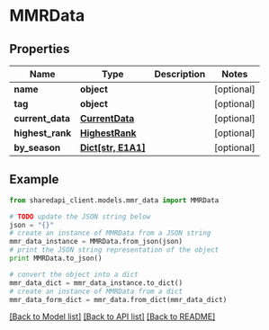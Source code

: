 # MMRData


## Properties
Name | Type | Description | Notes
------------ | ------------- | ------------- | -------------
**name** | **object** |  | [optional] 
**tag** | **object** |  | [optional] 
**current_data** | [**CurrentData**](CurrentData.md) |  | [optional] 
**highest_rank** | [**HighestRank**](HighestRank.md) |  | [optional] 
**by_season** | [**Dict[str, E1A1]**](E1A1.md) |  | [optional] 

## Example

```python
from sharedapi_client.models.mmr_data import MMRData

# TODO update the JSON string below
json = "{}"
# create an instance of MMRData from a JSON string
mmr_data_instance = MMRData.from_json(json)
# print the JSON string representation of the object
print MMRData.to_json()

# convert the object into a dict
mmr_data_dict = mmr_data_instance.to_dict()
# create an instance of MMRData from a dict
mmr_data_form_dict = mmr_data.from_dict(mmr_data_dict)
```
[[Back to Model list]](../README.md#documentation-for-models) [[Back to API list]](../README.md#documentation-for-api-endpoints) [[Back to README]](../README.md)



